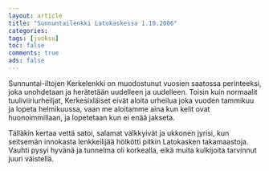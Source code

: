 ```yaml
--- 
layout: article 
title: "Sunnuntailenkki Latokaskessa 1.10.2006" 
categories: 
tags: [juoksu]
toc: false 
comments: true 
ads: false 
--- 
```


Sunnuntai-iltojen Kerkelenkki on muodostunut vuosien saatossa
perinteeksi, joka unohdetaan ja herätetään uudelleen ja uudelleen.
Toisin kuin normaalit tuuliviiriurheiljat, Kerkesixläiset eivät aloita
urheilua joka vuoden tammikuu ja lopeta helmikuussa, vaan me aloitamme
aina kun kelit ovat huonoimmillaan, ja lopetetaan kun ei enää jakseta.

Tälläkin kertaa vettä satoi, salamat välkkyivät ja ukkonen jyrisi, kun
seitsemän innokasta lenkkeilijää hölkötti pitkin Latokasken
takamaastoja. Vauhti pysyi hyvänä ja tunnelma oli korkealla, eikä muita
kulkijoita tarvinnut juuri väistellä.

